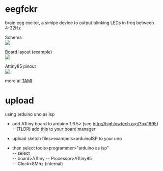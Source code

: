 # eegfckr
brain eeg exciter, a simlpe device to output blinking LEDs in freq between 4-32Hz  

Schema  
![](http://i.imgur.com/kzVDl0nl.png)

Board layout (example)  
![](http://i.imgur.com/wOuzrPK.png)

Attiny85 pinout  
![](http://highlowtech.org/wp-content/uploads/2011/10/ATtiny45-85.png)

more at [TAMI](http://telavivmakers.org/index.php?title=Brain)

# upload
using arduino uno as isp  
- add ATtiny board to arduino 1.6.5> 
(see http://highlowtech.org/?p=1695)  
--(TLDR) add [this](https://raw.githubusercontent.com/damellis/attiny/ide-1.6.x-boards-manager/package_damellis_attiny_index.json) to your board manager

- upload sketch files>exampels>arduinoISP to your uno  
- then select tools>programmer>"arduino as isp"  
-- select  
-- board>ATtiny 
-- Processor>ATtiny85  
-- Clock>8Mhz (internal)  

